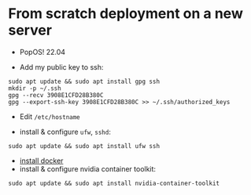   # From scratch deployment on a new server
  
  - PopOS! 22.04
  
  - Add my public key to ssh:
  
```
sudo apt update && sudo apt install gpg ssh
mkdir -p ~/.ssh
gpg --recv 3908E1CFD28B380C
gpg --export-ssh-key 3908E1CFD28B380C >> ~/.ssh/authorized_keys
```


- Edit `/etc/hostname`

- install & configure `ufw`, `sshd`:

```
sudo apt update && sudo apt install ufw ssh
```


- [install docker](https://docs.docker.com/engine/install/ubuntu/)
- install & configure nvidia container toolkit: 

```
sudo apt update && sudo apt install nvidia-container-toolkit
```

